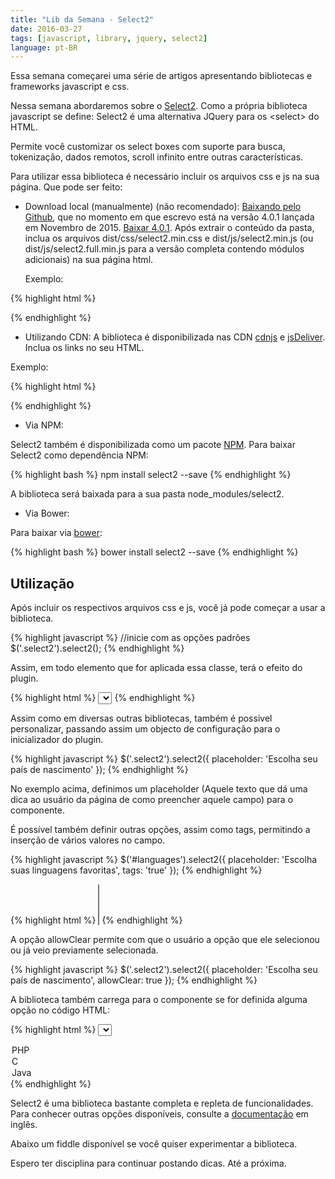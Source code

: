 ```yaml
---
title: "Lib da Semana - Select2"
date: 2016-03-27
tags: [javascript, library, jquery, select2]
language: pt-BR
---
```


Essa semana começarei uma série de artigos apresentando bibliotecas e frameworks
javascript e css.

Nessa semana abordaremos sobre o [Select2](https://select2.github.io/). Como a
própria biblioteca javascript se define: Select2 é uma alternativa JQuery para
os &lt;select&gt; do HTML.

Permite você customizar os select boxes com suporte para busca, tokenização,
dados remotos, scroll infinito entre outras características.

Para utilizar essa biblioteca é necessário incluir os arquivos css e js na sua
página. Que pode ser feito:

* Download local (manualmente) (não recomendado):
[Baixando pelo Github](https://github.com/select2/select2/releases), que no
momento em que escrevo está na versão 4.0.1 lançada em Novembro de 2015.
[Baixar 4.0.1](https://github.com/select2/select2/archive/4.0.1.tar.gz). Após
extrair o conteúdo da pasta, inclua os arquivos dist/css/select2.min.css e
dist/js/select2.min.js (ou dist/js/select2.full.min.js para a versão completa
contendo módulos adicionais) na sua página html.

  Exemplo:

{% highlight html %}
<link href="path/to/select2.min.css" rel="stylesheet" />
<script src="path/to/select2.min.js"></script>
{% endhighlight %}

* Utilizando CDN: A biblioteca é disponibilizada nas CDN
[cdnjs](https://cdnjs.com/libraries/select2) e
[jsDeliver](https://www.jsdelivr.com/projects/select2). Inclua os links no seu
HTML.

Exemplo:

{% highlight html %}
<link href="https://cdnjs.cloudflare.com/ajax/libs/select2/4.0.1/css/select2.min.css" rel="stylesheet" />
<script src="https://cdnjs.cloudflare.com/ajax/libs/select2/4.0.1/js/select2.min.js"></script>
{% endhighlight %}

* Via NPM:

Select2 também é disponibilizada como um pacote [NPM](https://www.npmjs.com/).
Para baixar Select2 como dependência NPM:

{% highlight bash %}
npm install select2 --save
{% endhighlight %}

  A biblioteca será baixada para a sua pasta node_modules/select2.

* Via Bower:

Para baixar via [bower](http://bower.io):

{% highlight bash %}
bower install select2 --save
{% endhighlight %}


## Utilização

Após incluir os respectivos arquivos css e js, você já pode começar a usar a
biblioteca.

{% highlight javascript %}
//inicie com as opções padrões
$('.select2').select2();
{% endhighlight %}

Assim, em todo elemento que for aplicada essa classe, terá o efeito do plugin.

{% highlight html %}
<select class="select2"></select>
{% endhighlight %}

Assim como em diversas outras bibliotecas, também é possivel personalizar, passando
assim um objecto de configuração para o inicializador do plugin.

{% highlight javascript %}
$('.select2').select2({
  placeholder: 'Escolha seu país de nascimento'
});
{% endhighlight %}

No exemplo acima, definimos um placeholder (Aquele texto que dá uma dica ao usuário
da página de como preencher aquele campo) para o componente.

É possível também definir outras opções, assim como tags, permitindo a inserção de
vários valores no campo.

{% highlight javascript %}
$('#languages').select2({
  placeholder: 'Escolha suas linguagens favoritas',
  tags: 'true'
});
{% endhighlight %}

{% highlight html %}
<select class="languages" multiple></select>
{% endhighlight %}

A opção allowClear permite com que o usuário a opção que ele selecionou ou já veio
previamente selecionada.

{% highlight javascript %}
$('.select2').select2({
  placeholder: 'Escolha seu país de nascimento',
  allowClear: true
});
{% endhighlight %}

A biblioteca também carrega para o componente se for definida alguma opção no código
HTML:

{% highlight html %}
<select class="select2">
  <option value="php" selected>PHP</option>
  <option value="c">C</option>
  <option value="java">Java</option>
</select>
{% endhighlight %}

Select2 é uma biblioteca bastante completa e repleta de funcionalidades. Para conhecer
outras opções disponíveis, consulte a [documentação](https://select2.github.io) em inglês.

Abaixo um fiddle disponível se você quiser experimentar a biblioteca.

<script async src="https://jsfiddle.net/gq327ed4/2/embed/"></script>

Espero ter disciplina para continuar postando dicas. Até a próxima.
